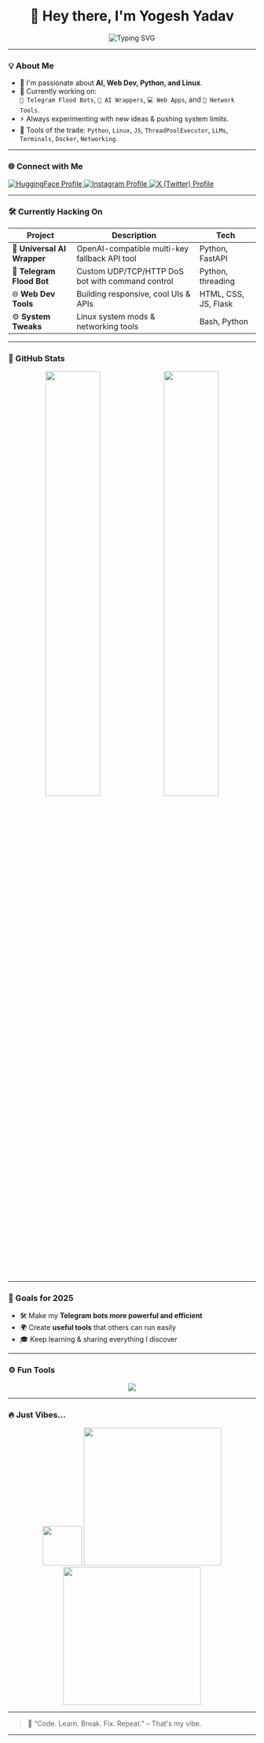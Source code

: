 <h1 align="center">👋 Hey there, I'm Yogesh Yadav</h1>
<p align="center">
  <img src="https://readme-typing-svg.demolab.com?font=Fira+Code&weight=500&size=25&pause=1000&color=2EC4B6&center=true&vCenter=true&width=440&lines=Full-stack+Dev+%7C+Python+Lover+%7C+Linux+User;Building+AI+and+Bots+everyday;Here+to+Break+and+Build+Cool+Stuff" alt="Typing SVG" />
</p>

---

### 💡 About Me

- 🧠 I'm passionate about **AI, Web Dev, Python, and Linux**.
- 🔭 Currently working on:  
  `🤖 Telegram Flood Bots`, `🧠 AI Wrappers`, `💻 Web Apps`, and `📡 Network Tools`.
- ⚡ Always experimenting with new ideas & pushing system limits.
- 🔧 Tools of the trade: `Python`, `Linux`, `JS`, `ThreadPoolExecutor`, `LLMs`, `Terminals`, `Docker`, `Networking`.

---

### 🌐 Connect with Me

<p align="left">
  <a href="https://huggingface.co/yogeshvibez" target="_blank">
    <img src="https://img.shields.io/badge/HuggingFace-%23FFD21F.svg?style=for-the-badge&logo=huggingface&logoColor=black" alt="HuggingFace Profile"/>
  </a>
  <a href="https://instagram.com/yogeshvibez" target="_blank">
    <img src="https://img.shields.io/badge/Instagram-%23E4405F.svg?style=for-the-badge&logo=instagram&logoColor=white" alt="Instagram Profile"/>
  </a>
  <a href="https://x.com/all4outgaming" target="_blank">
    <img src="https://img.shields.io/badge/X-%231da1f2.svg?style=for-the-badge&logo=x&logoColor=white" alt="X (Twitter) Profile"/>
  </a>
</p>

---

### 🛠️ Currently Hacking On

| Project | Description | Tech |
|--------|-------------|------|
| 🧠 **Universal AI Wrapper** | OpenAI-compatible multi-key fallback API tool | Python, FastAPI |
| 📱 **Telegram Flood Bot** | Custom UDP/TCP/HTTP DoS bot with command control | Python, threading |
| 🌐 **Web Dev Tools** | Building responsive, cool UIs & APIs | HTML, CSS, JS, Flask |
| ⚙️ **System Tweaks** | Linux system mods & networking tools | Bash, Python |

---

### 🚀 GitHub Stats

<p align="center">
  <img width="47%" src="https://github-readme-stats.vercel.app/api?username=yogeshvibez&show_icons=true&theme=tokyonight&count_private=true" />
  <img width="47%" src="https://github-readme-streak-stats.herokuapp.com/?user=yogeshvibez&theme=tokyonight" />
</p>

---

### 🎯 Goals for 2025
 
- 🛠️ Make my **Telegram bots more powerful and efficient**  
- 🌍 Create **useful tools** that others can run easily  
- 🎓 Keep learning & sharing everything I discover  

---

### ⚙️ Fun Tools

<p align="center">
  <img src="https://skillicons.dev/icons?i=python,linux,html,css,js,github,vscode,bash,docker" />
</p>

---

### 🔥 Just Vibes...

<p align="center">
  <img src="https://media.giphy.com/media/hvRJCLFzcasrR4ia7z/giphy.gif" width="80"/>
  <img src="https://media.giphy.com/media/qgQUggAC3Pfv687qPC/giphy.gif" width="280"/>
  <img src="https://media.giphy.com/media/SWoSkN6DxTszqIKEqv/giphy.gif" width="280"/>
</p>

---

> 🧩 “Code. Learn. Break. Fix. Repeat.” – That's my vibe.

---
